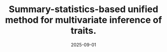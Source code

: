 ---
title: "Summary-statistics-based unified method for multivariate inference of traits."
collection: publications
permalink: /publication/preprint-summit
excerpt: #
date: 2025-09-01
venue: preprint
paperurl: #
citation: #
authors: <u>Jeong, M.</u> and Sankararaman, S.
category: preprints
---